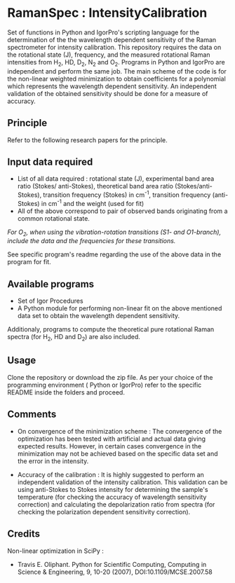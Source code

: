 # RamanSpec : IntensityCalibration

Set of functions in Python and IgorPro's scripting language for the determination of the the wavelength dependent sensitivity of the Raman spectrometer for intensity calibration. This repository requires the data on the rotational state (J), frequency, and the measured rotational Raman intensities from H<sub>2</sub>, HD, D<sub>2</sub>, N<sub>2</sub> and O<sub>2</sub>. Programs in Python and IgorPro are independent and perform the same job. The main scheme of the code is for the non-linear weighted minimization to obtain coefficients for a polynomial which represents the wavelength dependent sensitivity. An independent validation of the obtained sensitivity should be done for a measure of accuracy. 

## Principle
Refer to the following research papers for the principle. 

## Input data required
 - List of all data required : rotational state (J), experimental band area ratio (Stokes/ anti-Stokes), theoretical band area ratio (Stokes/anti-Stokes), transition frequency (Stokes) in cm<sup>-1</sup>, transition frequency (anti-Stokes) in cm<sup>-1</sup> and the weight (used for fit)
 - All of the above correspond to pair of observed bands originating from a common rotational state.

*For  O<sub>2</sub>, when using the vibration-rotation transitions (S1- and O1-branch), include the data and the frequencies for these transitions.*

See specific program's readme regarding the use of the above data in the program for fit. 

## Available programs
 - Set of Igor Procedures
 - A Python module 
for performing non-linear fit on the above mentioned data set to obtain the wavelength dependent sensitivity.

Additionaly, programs to compute the theoretical pure rotational Raman spectra (for H<sub>2</sub>, HD and D<sub>2</sub>) are also included.

 
## Usage

Clone the repository or download the zip file. As per your choice of the programming environment ( Python or IgorPro) refer to the specific README inside the folders and proceed. 
 
## Comments
 
 - On convergence of the minimization scheme : The convergence of the optimization has been tested with artificial and actual data giving expected results. However, in certain cases convergence in the minimization may not be achieved based on the specific data set and the error in the intensity.
 
 - Accuracy of the calibration : It is highly suggested to perform an independent validation of the intensity calibration. This validation can be using anti-Stokes to Stokes intensity for determining the sample's temperature (for checking the accuracy of wavelength sensitivity correction) and calculating the depolarization ratio from spectra (for checking the polarization dependent sensitivity correction).
 

## Credits
Non-linear optimization in SciPy : 
 - Travis E. Oliphant. Python for Scientific Computing, Computing in Science & Engineering, 9, 10-20 (2007), DOI:10.1109/MCSE.2007.58 

